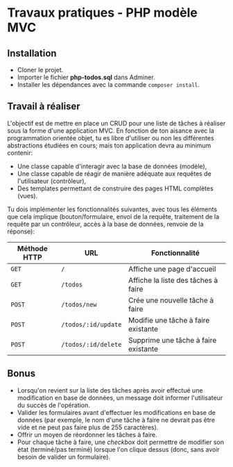 # Travaux pratiques - PHP modèle MVC

## Installation

- Cloner le projet.
- Importer le fichier **php-todos.sql** dans Adminer.
- Installer les dépendances avec la commande `composer install`.

## Travail à réaliser

L'objectif est de mettre en place un CRUD pour une liste de tâches à réaliser sous la forme d'une application MVC. En fonction de ton aisance avec la programmation orientée objet, tu es libre d'utiliser ou non les différentes abstractions étudiées en cours; mais ton application devra au minimum contenir:

- Une classe capable d'interagir avec la base de données (modèle),
- Une classe capable de réagir de manière adéquate aux requêtes de l'utilisateur (contrôleur),
- Des templates permettant de construire des pages HTML complètes (vues).

Tu dois implémenter les fonctionnalités suivantes, avec tous les éléments que cela implique (bouton/formulaire, envoi de la requête, traitement de la requête par un contrôleur, accès à la base de données, renvoie de la réponse):

| Méthode HTTP | URL | Fonctionnalité |
|---|---|---|
| `GET` | `/` | Affiche une page d'accueil |
| `GET` | `/todos` | Affiche la liste des tâches à faire |
| `POST` | `/todos/new` | Crée une nouvelle tâche à faire |
| `POST` | `/todos/:id/update` | Modifie une tâche à faire existante |
| `POST` | `/todos/:id/delete` | Supprime une tâche à faire existante |

## Bonus

- Lorsqu'on revient sur la liste des tâches après avoir effectué une modification en base de données, un message doit informer l'utilisateur du succès de l'opération.
- Valider les formulaires avant d'effectuer les modifications en base de données (par exemple, le nom d'une tâche à faire ne devrait pas être vide et ne peut pas faire plus de 255 caractères).
- Offrir un moyen de réordonner les tâches à faire.
- Pour chaque tâche à faire, une _checkbox_ doit permettre de modifier son état (terminé/pas terminé) lorsque l'on clique dessus (donc, sans avoir besoin de valider un formulaire).